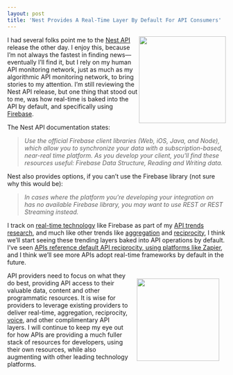 ```yaml
---
layout: post
title: 'Nest Provides A Real-Time Layer By Default For API Consumers'
---
```

<p><a href="https://developer.nest.com/documentation/nest-api-intro"><img src="https://s3.amazonaws.com/kinlane-productions/api-evangelist/nest/nest-developer-program.png" alt="" width="200" align="right" /></a></p>
<p>I had several folks point me to the <a href="https://developer.nest.com/documentation/nest-api-intro">Nest API</a> release the other day. I enjoy this, because I&rsquo;m not always the fastest in finding news&mdash;eventually I&rsquo;ll find it, but I rely on my human API monitoring network, just as much as my algorithmic API monitoring network, to bring stories to my attention. I&rsquo;m still reviewing the Nest API release, but one thing that stood out to me, was how real-time is baked into the API by default, and specifically using <a href="https://www.firebase.com/">Firebase</a>.</p>
<p>The Nest API documentation states:</p>
<blockquote><em>Use the official Firebase client libraries (Web, iOS, Java, and Node), which allow you to synchronize your data with a subscription-based, near-real time platform. As you develop your client, you'll find these resources useful: Firebase Data Structure, Reading and Writing data.</em></blockquote>
<p>Nest also provides options, if you can&rsquo;t use the Firebase library (not sure why this would be):</p>
<blockquote><em>In cases where the platform you're developing your integration on has no available Firebase library, you may want to use REST or REST Streaming instead.</em></blockquote>
<p>I track on <a href="http://bit.ly/11RorBM">real-time technology</a> like Firebase as part of my <a href="http://apievangelist.com/trends/">API trends research</a>, and much like other trends like <a title="aggregation" href="http://bit.ly/11RojT4">aggregation</a> and <a href="http://bit.ly/19Li6cS/">reciprocity</a>,&nbsp;I think we&rsquo;ll start seeing these trending layers baked into API operations by default. I&rsquo;ve seen <a href="http://apievangelist.com/2014/03/13/api-management-adding-reciprocity-building-blocks/">APIs reference default API reciprocity, using platforms like Zapier</a>, and I think we&rsquo;ll see more APIs adopt real-time frameworks by default in the future.</p>
<p><a href="https://www.firebase.com/"><img style="padding: 15px;" src="https://s3.amazonaws.com/kinlane-productions/api-evangelist/firebase/firebase-logo.png" alt="" width="190" align="right" /></a></p>
<p>API providers need to focus on what they do best, providing API access to their valuable data, content and other programmatic resources. It is wise for providers to leverage existing providers to deliver real-time, aggregation, reciprocity, <a href="http://bit.ly/10sgWQI">voice</a>, and other complimentary API layers. I will continue to keep my eye out for how APIs are providing a much fuller stack of resources for developers, using their own resources, while also augmenting with other leading technology platforms.</p>